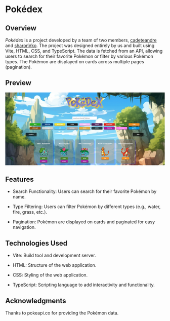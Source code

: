 # Pokédex

## Overview

_Pokédex_ is a project developed by a team of two members, [cadeteandre](https://github.com/cadeteandre) and [sharonVko](https://github.com/sharonVko). The project was designed entirely by us and built using Vite, HTML, CSS, and TypeScript. The data is fetched from an API, allowing users to search for their favorite Pokémon or filter by various Pokémon types. The Pokémon are displayed on cards across multiple pages (pagination).

## Preview

![screenshot](./src/images/previewIMG.png)

## Features

- Search Functionality: Users can search for their favorite Pokémon by name.

- Type Filtering: Users can filter Pokémon by different types (e.g., water, fire, grass, etc.).

- Pagination: Pokémon are displayed on cards and paginated for easy navigation.

## Technologies Used

- Vite: Build tool and development server.

- HTML: Structure of the web application.

- CSS: Styling of the web application.

- TypeScript: Scripting language to add interactivity and functionality.

## Acknowledgments

Thanks to pokeapi.co for providing the Pokémon data.
